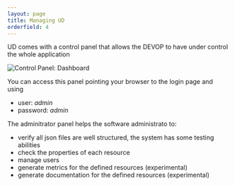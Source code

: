 ```yaml
---
layout: page
title: Managing UD
orderfield: 4
---
```


UD comes with a control panel that allows the DEVOP to have under control the whole application

![Control Panel: Dashboard](images/controlpanel-dashboard.png)

You can access this panel pointing your browser to the login page and using 

* user: _admin_ 
* password: _admin_

The adminitrator panel helps the software administrato to:

* verify all json files are well structured, the system has some testing abilities
* check the properties of each resource
* manage users
* generate metrics for the defined resources (experimental)
* generate documentation for the defined resources (experimental)

